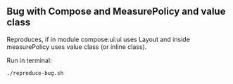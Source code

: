 ## Bug with Compose and MeasurePolicy and value class

Reproduces, if in module compose:ui:ui uses Layout and inside measurePolicy uses value class (or inline class).

Run in terminal:
```bash
./reproduce-bug.sh
```
